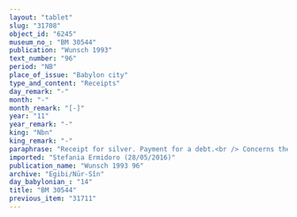 ```yaml
---
layout: "tablet"
slug: "31708"
object_id: "6245"
museum_no_: "BM 30544"
publication: "Wunsch 1993"
text_number: "96"
period: "NB"
place_of_issue: "Babylon city"
type_and_content: "Receipts"
day_remark: "-"
month: "-"
month_remark: "[-]"
year: "11"
year_remark: "-"
king: "Nbn"
king_remark: "-"
paraphrase: "Receipt for silver. Payment for a debt.<br /> Concerns the promissory note for a debt of 30 shekels which two slaves (<strong>B1</strong> slave of <strong>D1</strong> and <strong>B2</strong> slave of <strong>D2</strong>) owe to <strong>fA</strong>, slave of <strong>fC</strong>. It is provided that should a promissory note turn up in the creditor&rsquo;s house it is considered void because the debtors paid it (<em>i-te-ṭir-ru-u&rsquo; </em>[<em>eṭ</em><em>ē</em><em>ru</em>]), according to their share. Name of 2 witnesses and the scribe.<br /> &nbsp;<br /> f<strong>A </strong>= fMahitu, slave of f<strong>C</strong>; <strong>B1</strong> = Ṣilli-Bēl, slave of <strong>D1</strong>; <strong>B2</strong> = Hiṭūa, slave of <strong>D2</strong>; f<strong>C </strong>= fIna-Esagila-ram&acirc;t/Zeria//Nabāya; <strong>D1</strong> = Nab&ucirc;-aplu-iddin; <strong>D2 </strong>= &Scaron;ama&scaron;-pir&rsquo;a-uṣur"
imported: "Stefania Ermidoro (28/05/2016)"
publication_name: "Wunsch 1993 96"
archive: "Egibi/Nūr-Sîn"
day_babylonian_: "14"
title: "BM 30544"
previous_item: "31711"
---
```

